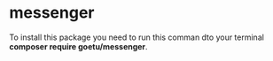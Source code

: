 # messenger
To install this package you need to run this comman dto your terminal <strong>composer require goetu/messenger</strong>.
